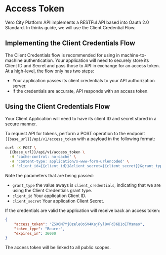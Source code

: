 # Access Token

Vero City Platform API implements a RESTFul API based into Oauth 2.0 Standard. In thinks guide, we will use the Client Credential Flow.

## Implementing the Client Credentials Flow

The Client Credentials flow is recommended for using in machine-to-machine authentication.
Your application will need to securely store its Client ID and Secret and pass those to API in exchange for an access token. 
At a high-level, the flow only has two steps:

- Your application passes its client credentials to your API authorization server.
- If the credentials are accurate, API responds with an access token.


## Using the Client Credentials Flow
Your Client Application will need to have its client ID and secret stored in a secure manner. 

To request API for tokens, perform a POST operation to the endpoint `{{base_url}}/api/v1/access_token` with a payload in the following format:

```bash
curl -X POST \
  {{base_url}}/api/v1/access_token \
  -H 'cache-control: no-cache' \
  -H 'content-type: application/x-www-form-urlencoded' \
  -d 'client_id={{client_id}}&client_secret={{client_secret}}&grant_type=client_credentials'

```

Note the parameters that are being passed:

- `grant_type` the value aways is `client_credentials`, indicating that we are using the Client Credentials grant type.
- `client_id` Your application Client ID. 
- `client_secret` Your application Client Secret.



If the credentials are valid the application will receive back an access token:

```json
{
    "access_token": "ZSX0M7Yj0zele0oSV4KajFyl8vFdJ6B1oETMsmao",
    "token_type": "Bearer",
    "expires_in": 36000
}
```


The access token will be linked to all public scopes.
